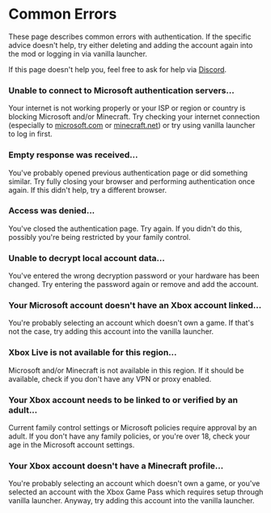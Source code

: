# Common Errors

These page describes common errors with authentication. If the specific advice doesn't help, try either deleting and
adding the account again into the mod or logging in via vanilla launcher.

If this page doesn't help you, feel free to ask for help via [Discord](https://discord.gg/TpU2nEkSPk).

### Unable to connect to Microsoft authentication servers...

Your internet is not working properly or your ISP or region or country is blocking Microsoft and/or Minecraft.
Try checking your internet connection (especially to [microsoft.com](https://microsoft.com) or [minecraft.net](https://minecraft.net))
or try using vanilla launcher to log in first.

### Empty response was received...

You've probably opened previous authentication page or did something similar.
Try fully closing your browser and performing authentication once again.
If this didn't help, try a different browser.

### Access was denied...

You've closed the authentication page. Try again.
If you didn't do this, possibly you're being restricted by your family control.

### Unable to decrypt local account data...

You've entered the wrong decryption password or your hardware has been changed.
Try entering the password again or remove and add the account.

### Your Microsoft account doesn't have an Xbox account linked...

You're probably selecting an account which doesn't own a game.
If that's not the case, try adding this account into the vanilla launcher.

### Xbox Live is not available for this region...

Microsoft and/or Minecraft is not available in this region.
If it should be available, check if you don't have any VPN or proxy enabled.

### Your Xbox account needs to be linked to or verified by an adult...

Current family control settings or Microsoft policies require approval by an adult.
If you don't have any family policies, or you're over 18, check your age in the Microsoft account settings.

### Your Xbox account doesn't have a Minecraft profile...

You're probably selecting an account which doesn't own a game, or you've selected an account with the Xbox Game Pass
which requires setup through vanilla launcher. Anyway, try adding this account into the vanilla launcher.
